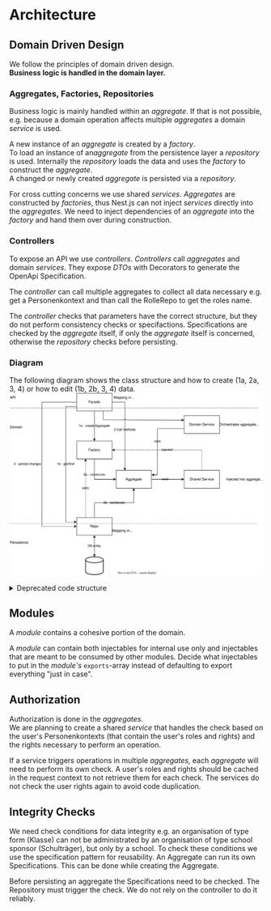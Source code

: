 # Architecture

## Domain Driven Design

We follow the principles of domain driven design.<br>
**Business logic is handled in the domain layer.**

### Aggregates, Factories, Repositories ###
Business logic is mainly handled within an *aggregate*. If that is not possible, e.g. because a domain operation affects multiple *aggregates* a domain *service* is used.<br>

A new instance of an *aggregate* is created by a *factory*.<br>
To load an instance of an*aggregate* from the persistence layer a *repository* is used. Internally the *repository* loads the data and uses the *factory* to construct the *aggregate*.<br>
A changed or newly created *aggregate* is persisted via a *repository*.<br>

For cross cutting concerns we use shared *services*. *Aggregates* are constructed by *factories*, thus Nest.js can not inject *services* directly into the *aggregates*. We need to inject dependencies of an *aggregate* into the *factory* and hand them over during construction.

### Controllers ###

To expose an API we use *controllers*. *Controllers* call *aggregates* and domain *services*. They expose *DTOs* with Decorators to generate the OpenApi Specification.

The *controller* can call multiple aggregates to collect all data necessary e.g. get a Personenkontext and than call the RolleRepo to get the roles name.

The *controller* checks that parameters have the correct structure, but they do not perform consistency checks or specifactions. Specifications are checked by the *aggregate* itself, if only the *aggregate* itself is concerned, otherwise the *repository* checks before persisting.

### Diagram ###
The following diagram shows the class structure and how to create (1a, 2a, 3, 4) or how to edit (1b, 2b, 3, 4) data.
![Class Structure](./img/class-structure.v2.svg "Source of draw.io diagram is embedded in the file")

<details>
<summary>Deprecated code structure</summary>
Old modules still follow the class structure as it was defined in dBildungscloud.

![Deprecated Class Structure](./img/deprectated-class-structure.v1.svg "Source of draw.io diagram is embedded in the file")
</details>

## Modules

A *module* contains a cohesive portion of the domain. <br>

A *module* can contain both injectables for internal use only and injectables that are meant to be consumed by other modules.
Decide what injectables to put in the *module's* `exports`-array instead of defaulting to export everything "just in case".

## Authorization

Authorization is done in the *aggregates*.<br>
We are planning to create a shared *service* that handles the check based on the user's Personenkontexts (that contain the user's roles and rights) and the rights necessary to perform an operation.

If a service triggers operations in multiple *aggregates*, each *aggregate* will need to perform its own check. A user's roles and rights should be cached in the request context to not retrieve them for each check.
The services do not check the user rights again to avoid code duplication.

## Integrity Checks

We need check conditions for data integrity e.g. an organisation of type form (Klasse) can not be administrated by an organisation of type school sponsor (Schulträger), but only by a school.
To check these conditions we use the specification pattern for reusability.
An Aggregate can run its own Specifications. This can be done while creating the Aggregate.

Before persisting an aggregate the Specifications need to be checked. The Repository must trigger the check. We do not rely on the controller to do it reliably.
